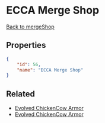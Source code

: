 # ECCA Merge Shop

<no description available>

[Back to mergeShop](../merge-shops.md)

## Properties

```json
{
    "id": 56,
    "name": "ECCA Merge Shop"
}
```

## Related

- [Evolved ChickenCow Armor](../items/2505-evolved-chickencow-armor.md)
- [Evolved ChickenCow Armor](../items/2473-evolved-chickencow-armor.md)


